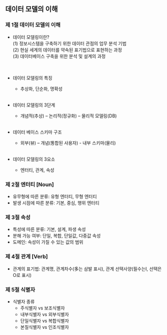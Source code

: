 ## 데이터 모델의 이해  

### 제 1절 데이터 모델의 이해
- 데이터 모델링이란?  
(1) 정보시스템을 구축하기 위한 데이터 관점의
업무 분석 기법  
(2) 현실 세계의 데이터를 약속된 표기법으로
표현하는 과정  
(3) 데이터베이스 구축을 위한 분석 및 설계의
과정  
<br></br>
- 데이터 모델링의 특징
  - 추상화, 단순화, 명확성
<br></br>
  
- 데이터 모델링의 3단계
  - 개념적(추상) – 논리적(정규화) – 물리적 모델링(DB)
<br></br>
- 데이터 베이스 스키마 구조
  - 외부(뷰) – 개념(통합된 사용자) - 내부 스키마(물리)
<br></br>
- 데이터 모델링의 3요소
  - 엔터티, 관계, 속성

### 제 2절 엔터티 [Noun]
- 유무형에 따른 분류: 유형 엔터티, 무형 엔터티
- 발생 시점에 따른 분류: 기본, 중심, 행위 엔터티


### 제 3절 속성
- 특성에 따른 분류: 기본, 설계, 파생 속성
- 분해 가능 여부: 단일, 복합, 단일값, 다중값 속성
- 도메인: 속성이 가질 수 있는 값의 범위


### 제 4절 관계 [Verb]
- 관계의 표기법: 관계명, 관계차수(多는 삼발 표시),
관계 선택사양(필수는I, 선택은 O로 표시)


### 제 5절 식별자
- 식별자 종류
  - 주식별자 vs 보조식별자
  - 내부식별자 vs 외부식별자
  - 단일식별자 vs 복합식별자
  - 본질식별자 vs 인조식별자 
  